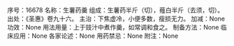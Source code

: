 序号：16678
名称：生薯药羹
组成：生薯药半斤（切），薤白半斤（去须，切）。
出处：《圣惠》卷九十六。
主治：下焦虚冷，小便多数，瘦损无力。
加减：None
功效：None
用法用量：上于豉汁中煮作羹，如常调和食之。
制备方法：None
临床应用：None
各家论述：None
用药禁忌：None
附注：None
